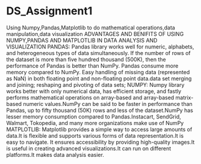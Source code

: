 # DS_Assignment1
Using Numpy,Pandas,Matplotlib to do mathematical operations,data manipulation,data visualization
ADVANTAGES  AND BENIFITS OF USING NUMPY,PANDAS AND MATPLOTLIB IN DATA ANALYSIS AND VISUALIZATION
PANDAS:
Pandas library works well for numeric, alphabets, and heterogeneous types of data simultaneously.
If the number of rows of the dataset is more than five hundred thousand (500K), then the performance of Pandas is better than NumPy. 
Pandas consume more memory compared to NumPy.
Easy handling of missing data (represented as NaN) in both floating point and non-floating point data.data set merging and joining; reshaping and pivoting of data sets;
NUMPY:
Numpy library works better with only numerical data, has efficient storage, and fastly performs mathematical operations on array-based and array-based matrix-based numeric values.NumPy can be said to be faster in performance than Pandas, up to fifty thousand (50K) rows and less of the dataset.NumPy has lesser memory consumption compared to Pandas.Instacart, SendGrid, Walmart, Tokopedia, and many more organizations make use of NumPy
MATPLOTLIB:
 Matplotlib provides a simple way to access large amounts of data.It is flexible and supports various forms of data representation.It is easy to navigate.
  It ensures accessibility by providing high-quality images.It is useful in creating advanced visualizations.It can run on different platforms.It makes data analysis easier.
